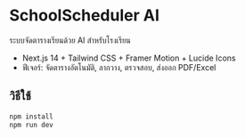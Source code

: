
# SchoolScheduler AI

ระบบจัดตารางเรียนด้วย AI สำหรับโรงเรียน  
- Next.js 14 + Tailwind CSS + Framer Motion + Lucide Icons
- ฟีเจอร์: จัดตารางอัตโนมัติ, ลากวาง, ตรวจสอบ, ส่งออก PDF/Excel

## วิธีใช้

```bash
npm install
npm run dev
```
